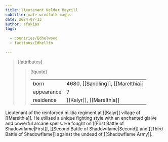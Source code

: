 ```yaml
---
title: lieutenant Keldar Hayrill
subtitle: male windfolk magus
date: 2024-07-13
author: sfakias
tags:
  
  - countries/Edhelwood
  - factions/Edhellin

---
```

> [!attributes]
> 
> > [!quote]
> >
> > | | |
> > | --- | --- |
> > | born | 4680, [[Sandling]], [[Marelthia]] |
> > | appearance | ? |
> > | residence | [[Kalyr]], [[Marelthia]] |

Lieutenant of the reinforced militia regiment at [[Kalyr]] village of [[Marelthia]]. He utilised a unique fighting style with an enchanted glaive and powerful arcane spells. He fought on [[First Battle of Shadowflame|First]], [[Second Battle of Shadowflame|Second]] and [[Third Battle of Shadowflame]] against the undead of [[Shadowflame Army]].